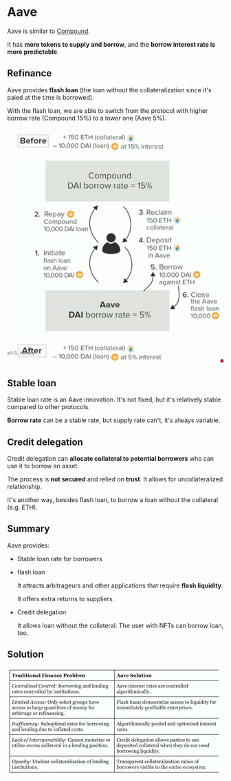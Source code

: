 # Aave

Aave is similar to [Compound](./compound.md).

It has **more tokens to supply and borrow**, and the **borrow interest rate is more predictable**.

## Refinance

Aave provides **flash loan** (the loan without the collateralization since it's paied at the time is borrowed).

With the flash loan, we are able to switch from the protocol with higher borrow rate (Compound 15%) to a lower one (Aave 5%).

![compound-to-aave](./images/compound-to-aave.png)

## Stable loan

Stable loan rate is an Aave innovation. It's not fixed, but it's relatively stable compared to other protocols.

**Borrow rate** can be a stable rate, but supply rate can't, it's always variable.

## Credit delegation

Credit delegation can **allocate collateral to potential borrowers** who can use it to borrow an asset.

The process is **not secured** and relied on **trust**. It allows for uncollateralized relationship.

It's another way, besides flash loan, to borrow a loan without the collateral (e.g. ETH).

## Summary

Aave provides:

- Stable loan rate for borrowers

- flash loan

  It attracts arbitrageurs and other applications that require **flash liquidity**.

  It offers extra returns to suppliers.

- Credit delegation

  It allows loan without the collateral. The user with NFTs can borrow loan, too.

## Solution

![aave-solution](./images/aave-solution.png)

